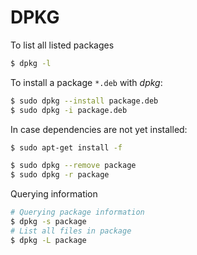 # DPKG

To list all listed packages
```sh
$ dpkg -l
```

To install a package `*.deb` with *dpkg*:
```sh
$ sudo dpkg --install package.deb
$ sudo dpkg -i package.deb
```

In case dependencies are not yet installed:
```sh
$ sudo apt-get install -f
```

```sh
$ sudo dpkg --remove package
$ sudo dpkg -r package
```

Querying information

```sh
# Querying package information
$ dpkg -s package
# List all files in package
$ dpkg -L package
```


